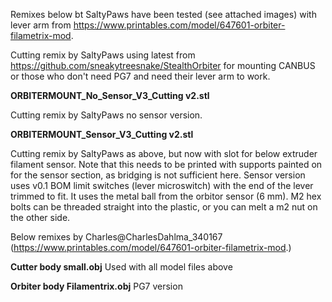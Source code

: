

Remixes below bt SaltyPaws have been tested (see attached images) with lever arm from https://www.printables.com/model/647601-orbiter-filametrix-mod.

Cutting remix by SaltyPaws using latest from https://github.com/sneakytreesnake/StealthOrbiter for mounting CANBUS or those who don't need PG7 and need their lever arm to work.

**ORBITERMOUNT_No_Sensor_V3_Cutting v2.stl**

Cutting remix by SaltyPaws no sensor version.

**ORBITERMOUNT_Sensor_V3_Cutting v2.stl**

Cutting remix by SaltyPaws as above, but now with slot for below extruder filament sensor. Note that this needs to be printed with supports painted on for the sensor section, as bridging is not sufficient here. Sensor version uses v0.1 BOM limit switches (lever microswitch) with the end of the lever trimmed to fit. It uses the metal ball from the orbitor sensor (6 mm). M2 hex bolts can be threaded straight into the plastic, or you can melt a m2 nut on the other side.

Below remixes by Charles@CharlesDahlma_340167 (https://www.printables.com/model/647601-orbiter-filametrix-mod.)

**Cutter body small.obj**
Used with all model files above

**Orbiter body Filamentrix.obj**
PG7 version
